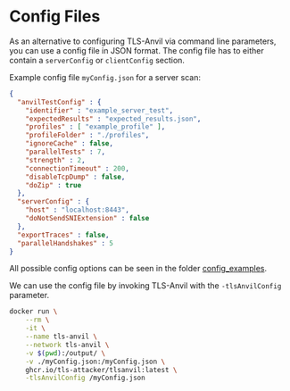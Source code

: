 # Config Files

As an alternative to configuring TLS-Anvil via command line parameters, you can use a config file in JSON format.
The config file has to either contain a `serverConfig` or `clientConfig` section.

Example config file `myConfig.json` for a server scan:
``` json showLineNumbers
{
  "anvilTestConfig" : {
    "identifier" : "example_server_test",
    "expectedResults" : "expected_results.json",
    "profiles" : [ "example_profile" ],
    "profileFolder" : "./profiles",
    "ignoreCache" : false,
    "parallelTests" : 7,
    "strength" : 2,
    "connectionTimeout" : 200,
    "disableTcpDump" : false,
    "doZip" : true
  },
  "serverConfig" : {
    "host" : "localhost:8443",
    "doNotSendSNIExtension" : false
  },
  "exportTraces" : false,
  "parallelHandshakes" : 5
}
```
All possible config options can be seen in the folder [config_examples](https://github.com/tls-attacker/TLS-Anvil/tree/main/config_examples).

We can use the config file by invoking TLS-Anvil with the ```-tlsAnvilConfig``` parameter.
``` bash showLineNumbers
docker run \
    --rm \
    -it \
    --name tls-anvil \
    --network tls-anvil \
    -v $(pwd):/output/ \
    -v ./myConfig.json:/myConfig.json \
    ghcr.io/tls-attacker/tlsanvil:latest \
    -tlsAnvilConfig /myConfig.json        
```